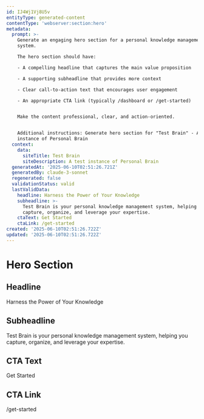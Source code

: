 ```yaml
---
id: IJ4Wj1Vj8U5v
entityType: generated-content
contentType: 'webserver:section:hero'
metadata:
  prompt: >-
    Generate an engaging hero section for a personal knowledge management
    system. 

    The hero section should have:

    - A compelling headline that captures the main value proposition

    - A supporting subheadline that provides more context

    - Clear call-to-action text that encourages user engagement

    - An appropriate CTA link (typically /dashboard or /get-started)


    Make the content professional, clear, and action-oriented.


    Additional instructions: Generate hero section for "Test Brain" - A test
    instance of Personal Brain
  context:
    data:
      siteTitle: Test Brain
      siteDescription: A test instance of Personal Brain
  generatedAt: '2025-06-10T02:51:26.721Z'
  generatedBy: claude-3-sonnet
  regenerated: false
  validationStatus: valid
  lastValidData:
    headline: Harness the Power of Your Knowledge
    subheadline: >-
      Test Brain is your personal knowledge management system, helping you
      capture, organize, and leverage your expertise.
    ctaText: Get Started
    ctaLink: /get-started
created: '2025-06-10T02:51:26.722Z'
updated: '2025-06-10T02:51:26.722Z'
---
```

# Hero Section

## Headline
Harness the Power of Your Knowledge

## Subheadline
Test Brain is your personal knowledge management system, helping you capture, organize, and leverage your expertise.

## CTA Text
Get Started

## CTA Link
/get-started
